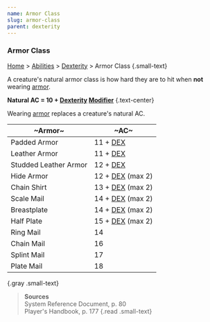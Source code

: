```yaml
---
name: Armor Class
slug: armor-class
parent: dexterity
---
```

### Armor Class
[Home](dm-operations-center) > [Abilities](abilities-menu) > [Dexterity](dexterity) > Armor Class {.small-text}

A creature's natural armor class is how hard they are to hit when **not** wearing [armor](armor).

 **Natural AC = 10 + [Dexterity](dexterity) [Modifier](ability-modifiers)** {.text-center}

Wearing [armor](armor) replaces a creature's natural AC.

| ~Armor~               | ~AC~             |
| --------------------- | ---------------- |
| Padded Armor          | 11 + [DEX](DEXTERITY)         |
| Leather Armor         | 11 + [DEX](DEXTERITY)         |
| Studded Leather Armor | 12 + [DEX](DEXTERITY)         |
| Hide Armor            | 12 + [DEX](DEXTERITY) (max 2) |
| Chain Shirt           | 13 + [DEX](DEXTERITY) (max 2) |
| Scale Mail            | 14 + [DEX](DEXTERITY) (max 2) |
| Breastplate           | 14 + [DEX](DEXTERITY) (max 2) |
| Half Plate            | 15 + [DEX](DEXTERITY) (max 2) |
| Ring Mail             | 14               |
| Chain Mail            | 16               |
| Splint Mail           | 17               |
| Plate Mail            | 18               |
{.gray .small-text}

> **Sources** <br/>
> System Reference Document, p. 80<br/>
> Player's Handbook, p. 177
{.read .small-text}

